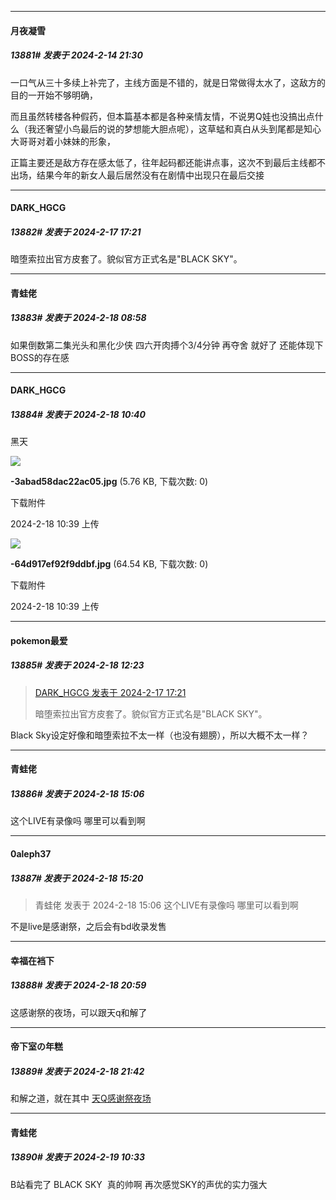 
*****

####  月夜凝雪  
##### 13881#       发表于 2024-2-14 21:30

一口气从三十多续上补完了，主线方面是不错的，就是日常做得太水了，这敌方的目的一开始不够明确，

而且虽然转楼各种假药，但本篇基本都是各种亲情友情，不说男Q娃也没搞出点什么（我还奢望小鸟最后的说的梦想能大胆点呢），这草蜢和真白从头到尾都是知心大哥哥对着小妹妹的形象，

正篇主要还是敌方存在感太低了，往年起码都还能讲点事，这次不到最后主线都不出场，结果今年的新女人最后居然没有在剧情中出现只在最后交接


*****

####  DARK_HGCG  
##### 13882#       发表于 2024-2-17 17:21

暗堕索拉出官方皮套了。貌似官方正式名是"BLACK SKY"。


*****

####  青蛙佬  
##### 13883#       发表于 2024-2-18 08:58

如果倒数第二集光头和黑化少侠 四六开肉搏个3/4分钟 再夺舍 就好了 还能体现下BOSS的存在感 


*****

####  DARK_HGCG  
##### 13884#       发表于 2024-2-18 10:40

黑天

<img src="https://img.saraba1st.com/forum/202402/18/103947w5bbylzyl5hq2yzz.jpg" referrerpolicy="no-referrer">

<strong>-3abad58dac22ac05.jpg</strong> (5.76 KB, 下载次数: 0)

下载附件

2024-2-18 10:39 上传

<img src="https://img.saraba1st.com/forum/202402/18/103957ctsqbq32kjwe2zst.jpg" referrerpolicy="no-referrer">

<strong>-64d917ef92f9ddbf.jpg</strong> (64.54 KB, 下载次数: 0)

下载附件

2024-2-18 10:39 上传


*****

####  pokemon最爱  
##### 13885#       发表于 2024-2-18 12:23

<blockquote><a href="httphttps://bbs.saraba1st.com/2b/forum.php?mod=redirect&amp;goto=findpost&amp;pid=63981106&amp;ptid=2107517" target="_blank">DARK_HGCG 发表于 2024-2-17 17:21</a>

暗堕索拉出官方皮套了。貌似官方正式名是"BLACK SKY"。</blockquote>
Black Sky设定好像和暗堕索拉不太一样（也没有翅膀），所以大概不太一样？


*****

####  青蛙佬  
##### 13886#       发表于 2024-2-18 15:06

这个LIVE有录像吗 哪里可以看到啊


*****

####  0aleph37  
##### 13887#       发表于 2024-2-18 15:20

<blockquote>青蛙佬 发表于 2024-2-18 15:06
这个LIVE有录像吗 哪里可以看到啊</blockquote>
不是live是感谢祭，之后会有bd收录发售


*****

####  幸福在裆下  
##### 13888#       发表于 2024-2-18 20:59

这感谢祭的夜场，可以跟天q和解了


*****

####  帝下室の年糕  
##### 13889#       发表于 2024-2-18 21:42

和解之道，就在其中
[天Q感谢祭夜场](https://www.bilibili.com/video/BV1nK42187Us/)


*****

####  青蛙佬  
##### 13890#       发表于 2024-2-19 10:33

B站看完了 BLACK SKY  真的帅啊 再次感觉SKY的声优的实力强大

